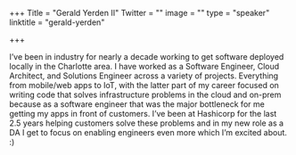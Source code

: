 +++
Title = "Gerald Yerden II"
Twitter = ""
image = ""
type = "speaker"
linktitle = "gerald-yerden"

+++

I’ve been in industry for nearly a decade working to get software deployed locally in the Charlotte area. I have worked as a Software Engineer, Cloud Architect, and Solutions Engineer across a variety of projects. Everything from mobile/web apps to IoT, with the latter part of my career focused on writing code that solves infrastructure problems in the cloud and on-prem because as a software engineer that was the major bottleneck for me getting my apps in front of customers. I’ve been at Hashicorp for the last 2.5 years helping customers solve these problems and in my new role as a DA I get to focus on enabling engineers even more which I’m excited about. :)
